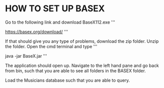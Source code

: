 # HOW TO SET UP BASEX
Go to the following link and download BaseX112.exe
'''

https://basex.org/download/
'''

If that should give you any type of problems, download the zip folder.
Unzip the folder.
Open the cmd terminal and type
'''

java -jar BaseX.jar
'''

The application should open up.
Navigate to the left hand pane and go back from bin, such that you are able to see all folders in the BASEX folder.

Load the Musicians database such that you are able to query.
